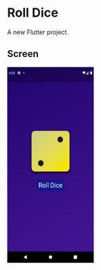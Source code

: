# Roll Dice

A new Flutter project.

## Screen
<p float="left">
<img src="assets/images/SS.png" width="200" height="450">
<p>
